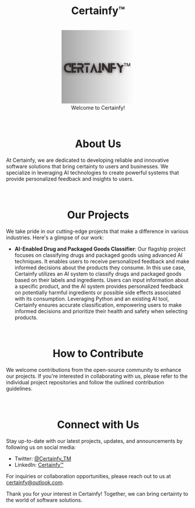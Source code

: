 <h1 align="center">
  Certainfy™
</h1>

<p align="center">
  <br>
<!-- ![Certainfy Logo](./certainfy-logo-3.png) -->
   <img width="200" src="./profile/certainfy-logo-4.png" alt="Certainfy Logo"> <br>
     Welcome to Certainfy!
</p>

<h1 align="center">
  <br>
  About Us
</h1>

At Certainfy, we are dedicated to developing reliable and innovative software solutions that bring certainty to users and businesses. We specialize in leveraging AI technologies to create powerful systems that provide personalized feedback and insights to users. 


<h1 align="center">
  <br>
  Our Projects
</h1>

We take pride in our cutting-edge projects that make a difference in various industries. Here's a glimpse of our work:

- **AI-Enabled Drug and Packaged Goods Classifier**: Our flagship project focuses on classifying drugs and packaged goods using advanced AI techniques. It enables users to receive personalized feedback and make informed decisions about the products they consume. In this use case, Certainfy utilizes an AI system to classify drugs and packaged goods based on their labels and ingredients. Users can input information about a specific product, and the AI system provides personalized feedback on potentially harmful ingredients or possible side effects associated with its consumption. Leveraging Python and an existing AI tool, Certainfy ensures accurate classification, empowering users to make informed decisions and prioritize their health and safety when selecting products.

<h1 align="center">
  <br>
  How to Contribute
</h1>

We welcome contributions from the open-source community to enhance our projects. If you're interested in collaborating with us, please refer to the individual project repositories and follow the outlined contribution guidelines.

<h1 align="center">
  <br>
  Connect with Us
</h1>

Stay up-to-date with our latest projects, updates, and announcements by following us on social media:

- Twitter: [@Certainfy_TM](https://twitter.com/Certainfy_TM)
- LinkedIn: [Certainfy™](https://www.linkedin.com/company/certainfy%E2%84%A2)

For inquiries or collaboration opportunities, please reach out to us at [certainfy@outlook.com](mailto:certainfy@outlook.com).

Thank you for your interest in Certainfy! Together, we can bring certainty to the world of software solutions.

